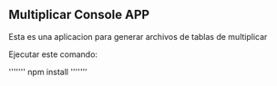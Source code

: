 ## Multiplicar Console APP

Esta es una aplicacion para generar archivos de tablas de multiplicar

Ejecutar este comando:

'''''''
npm install
'''''''